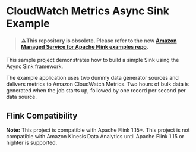 # CloudWatch Metrics Async Sink Example

> #### ⚠️This repository is obsolete. Please refer to the new [Amazon Managed Service for Apache Flink examples repo](https://github.com/aws-samples/amazon-managed-service-for-apache-flink-examples).


This sample project demonstrates how to build a simple Sink using the Async Sink framework.

The example application uses two dummy data generator sources and delivers metrics to Amazon CloudWatch Metrics. 
Two hours of bulk data is generated when the job starts up, followed by one record per second per data source.

## Flink Compatibility

**Note:** This project is compatible with Apache Flink 1.15+. 
This project is not compatible with Amazon Kinesis Data Analytics until Apache Flink 1.15 or highter is supported.

